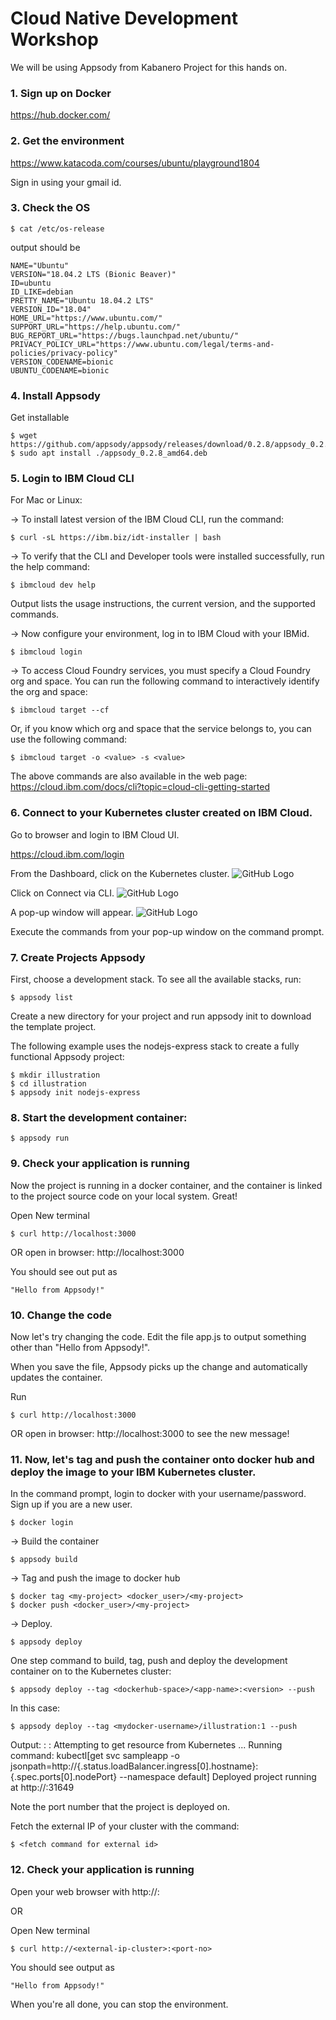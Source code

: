 # Cloud Native Development Workshop

We will be using Appsody from Kabanero Project for this hands on.

### 1. Sign up on Docker
https://hub.docker.com/

### 2. Get the environment

https://www.katacoda.com/courses/ubuntu/playground1804

Sign in using your gmail id.


### 3. Check the OS

```
$ cat /etc/os-release
```

output should be

```
NAME="Ubuntu"
VERSION="18.04.2 LTS (Bionic Beaver)"
ID=ubuntu
ID_LIKE=debian
PRETTY_NAME="Ubuntu 18.04.2 LTS"
VERSION_ID="18.04"
HOME_URL="https://www.ubuntu.com/"
SUPPORT_URL="https://help.ubuntu.com/"
BUG_REPORT_URL="https://bugs.launchpad.net/ubuntu/"
PRIVACY_POLICY_URL="https://www.ubuntu.com/legal/terms-and-policies/privacy-policy"
VERSION_CODENAME=bionic
UBUNTU_CODENAME=bionic

```


### 4. Install Appsody

Get installable

```
$ wget https://github.com/appsody/appsody/releases/download/0.2.8/appsody_0.2.8_amd64.deb
$ sudo apt install ./appsody_0.2.8_amd64.deb
```	


### 5. Login to IBM Cloud CLI

For Mac or Linux:

-> To install latest version of the IBM Cloud CLI, run the command:

`$ curl -sL https://ibm.biz/idt-installer | bash `

-> To verify that the CLI and Developer tools were installed successfully, run the help command:

`$ ibmcloud dev help` 

Output lists the usage instructions, the current version, and the supported commands.

-> Now configure your environment, log in to IBM Cloud with your IBMid. 

   `$ ibmcloud login`

-> To access Cloud Foundry services, you must specify a Cloud Foundry org and space. You can run the following command to interactively identify the org and space:

   `$ ibmcloud target --cf`

   Or, if you know which org and space that the service belongs to, you can use the following command:
   
   `$ ibmcloud target -o <value> -s <value>`

The above commands are also available in the web page: 
https://cloud.ibm.com/docs/cli?topic=cloud-cli-getting-started

### 6. Connect to your Kubernetes cluster created on IBM Cloud.

Go to browser and login to IBM Cloud UI. 

https://cloud.ibm.com/login

From the Dashboard, click on the Kubernetes cluster. 
![GitHub Logo](/images/cluster.png)

Click on Connect via CLI. 
![GitHub Logo](/images/connectcli.png)

A pop-up window will appear.
![GitHub Logo](/images/popup.png)

Execute the commands from your pop-up window on the command prompt.

### 7. Create Projects Appsody

First, choose a development stack. To see all the available stacks, run:

```
$ appsody list

```

Create a new directory for your project and run appsody init <stack> to download the template project. 

The following example uses the nodejs-express stack to create a fully functional Appsody project:

```
$ mkdir illustration
$ cd illustration
$ appsody init nodejs-express
```

### 8. Start the development container:

``` $ appsody run ```

### 9. Check your application is running

Now the project is running in a docker container, and the container is linked to the project source code on your local system.
Great! 

Open New terminal
```
$ curl http://localhost:3000
```
OR open in browser: http://localhost:3000

You should see out put as
```
"Hello from Appsody!"
```

### 10. Change the code

Now let's try changing the code. Edit the file app.js to output something other than "Hello from Appsody!". 

When you save the file, Appsody picks up the change and automatically updates the container. 

Run

```
$ curl http://localhost:3000 
```
OR open in browser: http://localhost:3000 to see the new message!

### 11. Now, let's tag and push the container onto docker hub and deploy the image to your IBM Kubernetes cluster.

In the command prompt, login to docker with your username/password. Sign up if you are a new user.

```
$ docker login
```
-> Build the container

``` 
$ appsody build 
```

-> Tag and push the image to docker hub

```
$ docker tag <my-project> <docker_user>/<my-project> 
$ docker push <docker_user>/<my-project> 
```

-> Deploy. 

``` $ appsody deploy ```


One step command to build, tag, push and deploy the development container on to the Kubernetes cluster:

```
$ appsody deploy --tag <dockerhub-space>/<app-name>:<version> --push

```
In this case: 

```
$ appsody deploy --tag <mydocker-username>/illustration:1 --push
```

Output:
              :
              :
Attempting to get resource from Kubernetes ...
Running command: kubectl[get svc sampleapp -o jsonpath=http://{.status.loadBalancer.ingress[0].hostname}:{.spec.ports[0].nodePort} --namespace default]
Deployed project running at http://:31649

Note the port number that the project is deployed on. 

Fetch the external IP of your cluster with the command: 
```
$ <fetch command for external id>
```

### 12. Check your application is running

Open your web browser with http://<external-ip-cluster>:<port-no>

OR

Open New terminal
```
$ curl http://<external-ip-cluster>:<port-no>
```

You should see output as
```
"Hello from Appsody!"
```


When you're all done, you can stop the environment.

